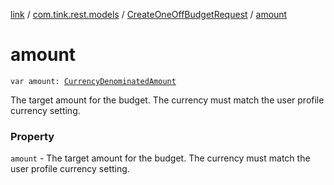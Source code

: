 [link](../../index.md) / [com.tink.rest.models](../index.md) / [CreateOneOffBudgetRequest](index.md) / [amount](./amount.md)

# amount

`var amount: `[`CurrencyDenominatedAmount`](../-currency-denominated-amount/index.md)

The target amount for the budget. The currency must match the user profile currency setting.

### Property

`amount` - The target amount for the budget. The currency must match the user profile currency setting.